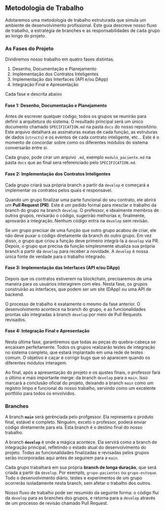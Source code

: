 ## Metodologia de Trabalho 

Adotaremos uma metodologia de trabalho estruturada que simula um ambiente de desenvolvimento profissional. Este guia descreve nosso fluxo de trabalho, a estratégia de branches e as responsabilidades de cada grupo ao longo do projeto.

### As Fases do Projeto

Dividiremos nosso trabalho em quatro fases distintas.

1. Desenho, Documentação e Planejamento
1. Implementação dos Contratos Inteligentes
1. Implementação das Interfaces (API e/ou DApp)
1. Integração Final e Apresentação

Cada fase e descrita abaixo

#### Fase 1: Desenho, Documentação e Planejamento

Antes de escrever qualquer código, todos os grupos se reunirão para definir a arquitetura do sistema. O resultado principal será um único documento chamado `SPECIFICATION.md` na pasta `docs` do nosso repositório. Este arquivo detalhará as assinaturas exatas de cada função, as estruturas de dados (`structs`) e os eventos de cada contrato inteligente, etc... Este é o momento de concordar sobre como os diferentes módulos do sistema conversarão entre si.

Cada grupo, pode cirar um arquivo `.md`, exemplo `modulo_paciente.md` na pasta `docs` que ao final sera referenciado pelo `SPECIFICATION.md`.


#### Fase 2: Implementação dos Contratos Inteligentes

Cada grupo criará sua própria branch a partir da `develop` e começará a implementar os contratos pelos quais é responsável. 

Quando um grupo finalizar uma parte funcional do seu contrato, ele abrirá um **Pull Request (PR)**. Este é um pedido formal para mesclar o trabalho da branch do grupo na branch `develop`. O professor, e idealmente membros de outros grupos, revisarão o código, sugerirão melhorias e, finalmente, aprovarão a integração. Nenhum código entra na `develop` sem revisão.

Se um grupo precisar de uma função que outro grupo acabou de criar, ele não deve puxar o código diretamente da branch do outro grupo. Em vez disso, o grupo que criou a função deve primeiro integrá-la à `develop` via PR. Depois, o grupo que precisa da função simplesmente atualiza sua própria branch a partir da `develop` para receber a novidade. A `develop` é nossa única fonte de verdade para o trabalho integrado.

#### Fase 3: Implementação das Interfaces (API e/ou DApp)

Depois que os contratos estiverem na blockchain, precisaremos de uma maneira para os usuários interagirem com eles. Nesta fase, os grupos construirão as interfaces, que podem ser um site (DApp) ou uma API de backend.

O processo de trabalho é exatamente o mesmo da fase anterior. O desenvolvimento acontece na branch do grupo, e as funcionalidades prontas são integradas à branch `develop` por meio de Pull Requests revisados.

#### Fase 4: Integração Final e Apresentação

Nesta última fase, garantiremos que todas as peças do quebra-cabeça se encaixam perfeitamente. Todos os grupos realizarão testes de integração no sistema completo, que estará implantado em uma rede de testes comum. O objetivo é caçar e corrigir bugs que só aparecem quando os diferentes módulos interagem.

Ao final, após a apresentação do projeto e os ajustes finais, o professor fará o último e mais importante merge: da branch `develop` para a `main`. Isso marcará a conclusão oficial do projeto, deixando a branch `main` como um registro limpo e funcional do nosso trabalho, servindo como um excelente portfólio para todos os envolvidos.


### Branches

A branch **`main`** será gerênciada pelo profgessor. Ela representa o produto final, estável e completo. Ninguém, exceto o professor, poderá enviar código diretamente para ela. Esta branch é o destino final do nosso trabalho.

A branch **`develop`** é onde a mágica acontece. Ela servirá como a branch de integração principal, refletindo o estado atual do desenvolvimento do projeto. Todas as funcionalidades finalizadas e revisadas pelos grupos serão incorporadas aqui antes de seguirem para a `main`.

Cada grupo trabalhará em sua própria **branch de longa duração**, que será criada a partir da `develop`. Por exemplo, `grupo-pacientes` ou `grupo-estoque`. Todo o desenvolvimento diário, testes e experimentos de um grupo ocorrerão isoladamente nesta branch, sem afetar o trabalho dos outros.

Nosso fluxo de trabalho pode ser resumido da seguinte forma: o código flui da `develop` para as branches dos grupos, e retorna para a `develop` através de um processo de revisão chamado Pull Request.